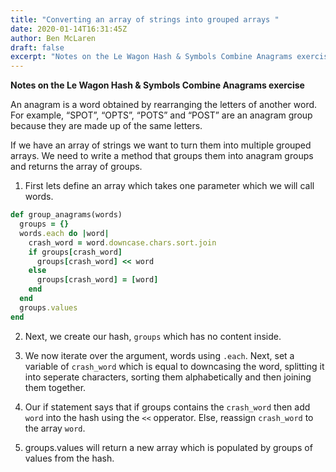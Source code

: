 ```yaml
---
title: "Converting an array of strings into grouped arrays "
date: 2020-01-14T16:31:45Z
author: Ben McLaren
draft: false
excerpt: "Notes on the Le Wagon Hash & Symbols Combine Anagrams exercise"
---
```


**Notes on the Le Wagon Hash & Symbols Combine Anagrams exercise**

An anagram is a word obtained by rearranging the letters of another word. For example, “SPOT”, “OPTS”, “POTS” and “POST” are an anagram group because they are made up of the same letters.

If we have an array of strings we want to turn them into multiple grouped arrays. We need to write a method that groups them into anagram groups and returns the array of groups.

1. First lets define an array which takes one parameter which we will call words.

```ruby
def group_anagrams(words)
  groups = {}
  words.each do |word|
    crash_word = word.downcase.chars.sort.join
    if groups[crash_word]
      groups[crash_word] << word
    else
      groups[crash_word] = [word]
    end
  end
  groups.values
end
```
2. Next, we create our hash, `groups` which has no content inside.

3. We now iterate over the argument, words using `.each`. Next, set a variable of `crash_word` which is equal to downcasing the word, splitting it into seperate characters, sorting them alphabetically and then joining them together.

4. Our if statement says that if groups contains the `crash_word` then add `word` into the hash using the `<<` opperator. Else, reassign `crash_word` to the array `word`.

5. groups.values will return a new array which is populated by groups of values from the hash.
